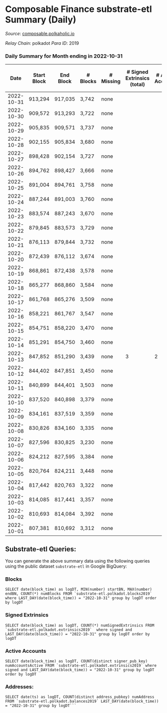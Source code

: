 # Composable Finance substrate-etl Summary (Daily)

_Source_: [composable.polkaholic.io](https://composable.polkaholic.io)

*Relay Chain*: polkadot
*Para ID*: 2019



### Daily Summary for Month ending in 2022-10-31


| Date | Start Block | End Block | # Blocks | # Missing | # Signed Extrinsics (total) | # Active Accounts | # Addresses with Balances | # Events | # Transfers | # XCM Transfers In | # XCM Transfers Out |
| ---- | ----------- | --------- | -------- | --------- | --------------------------- | ----------------- | ------------------------- | -------- | ----------- | ------------------ | ------------------- |
| 2022-10-31 | 913,294 | 917,035 | 3,742 | none  |  |  | 7 | 7,486 |   |   |   |
| 2022-10-30 | 909,572 | 913,293 | 3,722 | none  |  |  |  | 7,446 |   |   |   |
| 2022-10-29 | 905,835 | 909,571 | 3,737 | none  |  |  | 7 | 7,479 |   |   |   |
| 2022-10-28 | 902,155 | 905,834 | 3,680 | none  |  |  |  | 7,362 |   |   |   |
| 2022-10-27 | 898,428 | 902,154 | 3,727 | none  |  |  | 7 | 7,456 |   |   |   |
| 2022-10-26 | 894,762 | 898,427 | 3,666 | none  |  |  | 7 | 7,334 |   |   |   |
| 2022-10-25 | 891,004 | 894,761 | 3,758 | none  |  |  | 7 | 7,518 |   |   |   |
| 2022-10-24 | 887,244 | 891,003 | 3,760 | none  |  |  | 7 | 7,523 |   |   |   |
| 2022-10-23 | 883,574 | 887,243 | 3,670 | none  |  |  |  | 7,342 |   |   |   |
| 2022-10-22 | 879,845 | 883,573 | 3,729 | none  |  |  | 7 | 7,460 |   |   |   |
| 2022-10-21 | 876,113 | 879,844 | 3,732 | none  |  |  |  | 7,466 |   |   |   |
| 2022-10-20 | 872,439 | 876,112 | 3,674 | none  |  |  |  | 7,350 |   |   |   |
| 2022-10-19 | 868,861 | 872,438 | 3,578 | none  |  |  |  | 7,158 |   |   |   |
| 2022-10-18 | 865,277 | 868,860 | 3,584 | none  |  |  | 7 | 7,173 |   |   |   |
| 2022-10-17 | 861,768 | 865,276 | 3,509 | none  |  |  | 7 | 7,020 |   |   |   |
| 2022-10-16 | 858,221 | 861,767 | 3,547 | none  |  |  | 7 | 7,096 |   |   |   |
| 2022-10-15 | 854,751 | 858,220 | 3,470 | none  |  |  | 7 | 6,945 |   |   |   |
| 2022-10-14 | 851,291 | 854,750 | 3,460 | none  |  |  |  | 6,922 |   |   |   |
| 2022-10-13 | 847,852 | 851,290 | 3,439 | none  | 3 | 2 | 7 | 6,894 | 1  |   |   |
| 2022-10-12 | 844,402 | 847,851 | 3,450 | none  |  |  | 6 | 6,902 |   |   |   |
| 2022-10-11 | 840,899 | 844,401 | 3,503 | none  |  |  | 6 | 7,008 |   |   |   |
| 2022-10-10 | 837,520 | 840,898 | 3,379 | none  |  |  | 6 | 6,760 |   |   |   |
| 2022-10-09 | 834,161 | 837,519 | 3,359 | none  |  |  | 6 | 6,720 |   |   |   |
| 2022-10-08 | 830,826 | 834,160 | 3,335 | none  |  |  | 6 | 6,672 |   |   |   |
| 2022-10-07 | 827,596 | 830,825 | 3,230 | none  |  |  | 6 | 6,462 |   |   |   |
| 2022-10-06 | 824,212 | 827,595 | 3,384 | none  |  |  | 6 | 6,770 |   |   |   |
| 2022-10-05 | 820,764 | 824,211 | 3,448 | none  |  |  | 6 | 6,898 |   |   |   |
| 2022-10-04 | 817,442 | 820,763 | 3,322 | none  |  |  | 6 | 6,645 |   |   |   |
| 2022-10-03 | 814,085 | 817,441 | 3,357 | none  |  |  |  | 6,716 |   |   |   |
| 2022-10-02 | 810,693 | 814,084 | 3,392 | none  |  |  |  | 6,786 |   |   |   |
| 2022-10-01 | 807,381 | 810,692 | 3,312 | none  |  |  |  | 6,626 |   |   |   |

## Substrate-etl Queries:
You can generate the above summary data using the following queries using the public dataset `substrate-etl` in Google BigQuery:


### Blocks
```
SELECT date(block_time) as logDT, MIN(number) startBN, MAX(number) endBN, COUNT(*) numBlocks FROM `substrate-etl.polkadot.blocks2019`  where LAST_DAY(date(block_time)) = "2022-10-31" group by logDT order by logDT
```


### Signed Extrinsics
```
SELECT date(block_time) as logDT, COUNT(*) numSignedExtrinsics FROM `substrate-etl.polkadot.extrinsics2019`  where signed and LAST_DAY(date(block_time)) = "2022-10-31" group by logDT order by logDT
```


### Active Accounts
```
SELECT date(block_time) as logDT, COUNT(distinct signer_pub_key) numAccountsActive FROM `substrate-etl.polkadot.extrinsics2019` where signed and LAST_DAY(date(block_time)) = "2022-10-31" group by logDT order by logDT
```


### Addresses:
```
SELECT date(ts) as logDT, COUNT(distinct address_pubkey) numAddress FROM `substrate-etl.polkadot.balances2019` LAST_DAY(date(block_time)) = "2022-10-31" group by logDT```


